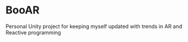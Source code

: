 # BooAR
Personal Unity project for keeping myself updated with trends in AR and Reactive programming
